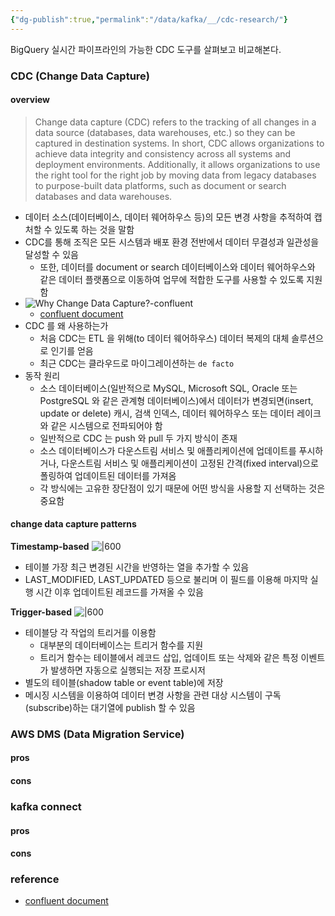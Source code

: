 ```yaml
---
{"dg-publish":true,"permalink":"/data/kafka/__/cdc-research/"}
---
```



BigQuery 실시간 파이프라인의 가능한 CDC 도구를 살펴보고 비교해본다.

### CDC (Change Data Capture)
#### overview
> Change data capture (CDC) refers to the tracking of all changes in a data source (databases, data warehouses, etc.) so they can be captured in destination systems. In short, CDC allows organizations to achieve data integrity and consistency across all systems and deployment environments. Additionally, it allows organizations to use the right tool for the right job by moving data from legacy databases to purpose-built data platforms, such as document or search databases and data warehouses.

- 데이터 소스(데이터베이스, 데이터 웨어하우스 등)의 모든 변경 사항을 추적하여 캡처할 수 있도록 하는 것을 말함
- CDC를 통해 조직은 모든 시스템과 배포 환경 전반에서 데이터 무결성과 일관성을 달성할 수 있음
	- 또한, 데이터를 document or search 데이터베이스와 데이터 웨어하우스와 같은 데이터 플랫폼으로 이동하여 업무에 적합한 도구를 사용할 수 있도록 지원함
- ![Why Change Data Capture?-confluent](https://i.imgur.com/bwN2IAG.png)
	- [confluent document](https://images.ctfassets.net/8vofjvai1hpv/1ZfXCGSQCX4bEXcMrc64Sp/9f6a2dce723e4af053955d51eab7e2b3/1-narrow.png?w=851&h=431&q=100&fm=webp&bg=transparent)
- CDC 를 왜 사용하는가
	- 처음 CDC는 ETL 을 위해(to 데이터 웨어하우스) 데이터 복제의 대체 솔루션으로 인기를 얻음
	- 최근 CDC는 클라우드로 마이그레이션하는 `de facto`
- 동작 원리
	- 소스 데이터베이스(일반적으로 MySQL, Microsoft SQL, Oracle 또는 PostgreSQL 와 같은 관계형 데이터베이스)에서 데이터가 변경되면(insert, update or delete) 캐시, 검색 인덱스, 데이터 웨어하우스 또는 데이터 레이크와 같은 시스템으로 전파되어야 함
	- 일반적으로 CDC 는 push 와 pull 두 가지 방식이 존재
	- 소스 데이터베이스가 다운스트림 서비스 및 애플리케이션에 업데이트를 푸시하거나, 다운스트림 서비스 및 애플리케이션이 고정된 간격(fixed interval)으로 폴링하여 업데이트된 데이터를 가져옴
	- 각 방식에는 고유한 장단점이 있기 때문에 어떤 방식을 사용할 지 선택하는 것은 중요함

#### change data capture patterns
**Timestamp-based**
![|600](https://i.imgur.com/NEMNhyd.png)
- 테이블 가장 최근 변경된 시간을 반영하는 열을 추가할 수 있음
- LAST_MODIFIED, LAST_UPDATED 등으로 불리며 이 필드를 이용해 마지막 실행 시간 이후 업데이트된 레코드를 가져올 수 있음

**Trigger-based**
![|600](https://i.imgur.com/NEU7ueT.png)
- 테이블당 각 작업의 트리거를 이용함
	- 대부분의 데이터베이스는 트리거 함수를 지원
	- 트리거 함수는 테이블에서 레코드 삽입, 업데이트 또는 삭제와 같은 특정 이벤트가 발생하면 자동으로 실행되는 저장 프로시저
- 별도의 테이블(shadow table or event table)에 저장
- 메시징 시스템을 이용하여 데이터 변경 사항을 관련 대상 시스템이 구독(subscribe)하는 대기열에 publish 할 수 있음



### AWS DMS (Data Migration Service)
#### pros
#### cons

### kafka connect
#### pros
#### cons

### reference
- [confluent document](https://www.confluent.io/learn/change-data-capture/)